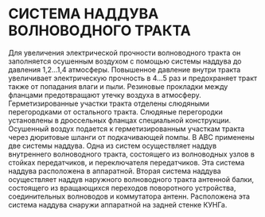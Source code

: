 # СИСТЕМА НАДДУВА ВОЛНОВОДНОГО ТРАКТА

Для увеличения электрической прочности волноводного тракта он заполняется осушенным воздухом с помощью системы наддува до давления 1,2…1,4 атмосферы. Повышенное давление внутри тракта увеличивает электрическую прочность в 4…5 раз и предохраняет тракт также от попадания влаги и пыли. Резиновые прокладки между фланцами предотвращают утечку воздуха в атмосферу. Герметизированные участки тракта отделены слюдяными перегородками от остального тракта. Слюдяные перегородки установлены в дроссельных фланцах специальной конструкции. Осушенный воздух подается к герметизированным участкам тракта через дюритовые шланги от подкачивающей помпы. В АВС применены две системы наддува. Одна из систем осуществляет наддув внутреннего волноводного тракта, состоящего из волноводных узлов в стойках передатчиков, и  переключателя передатчиков. Эта система наддува расположена в аппаратной. Вторая система наддува осуществляет наддув наружного волноводного тракта антенной балки, состоящего из вращающихся переходов поворотного устройства, соединительных волноводов и коммутатора антенн. Расположена эта система наддува снаружи аппаратной на задней стенке КУНГа.
